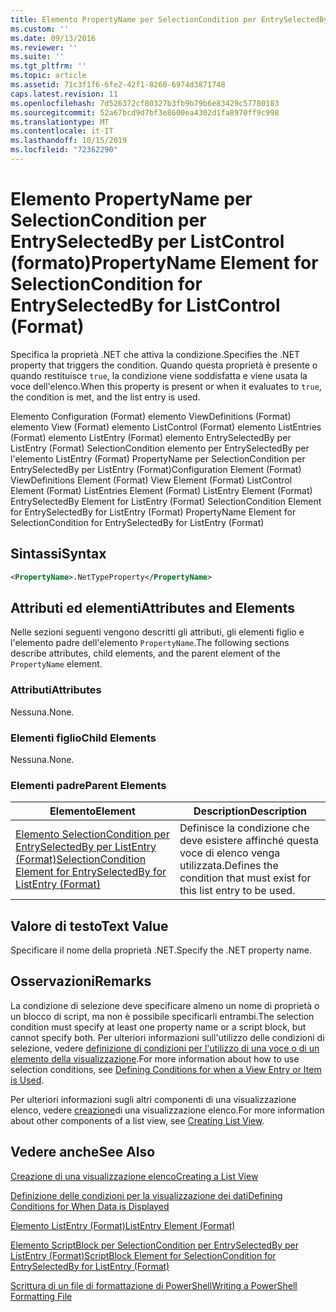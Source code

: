 ```yaml
---
title: Elemento PropertyName per SelectionCondition per EntrySelectedBy per ListControl (Format) | Microsoft Docs
ms.custom: ''
ms.date: 09/13/2016
ms.reviewer: ''
ms.suite: ''
ms.tgt_pltfrm: ''
ms.topic: article
ms.assetid: 71c3f1f6-6fe2-42f1-8260-6974d3871748
caps.latest.revision: 11
ms.openlocfilehash: 7d526372cf80327b3fb9b79b6e83429c57780183
ms.sourcegitcommit: 52a67bcd9d7bf3e8600ea4302d1fa8970ff9c998
ms.translationtype: MT
ms.contentlocale: it-IT
ms.lasthandoff: 10/15/2019
ms.locfileid: "72362290"
---
```

# <a name="propertyname-element-for-selectioncondition-for-entryselectedby-for-listcontrol-format"></a><span data-ttu-id="8c544-102">Elemento PropertyName per SelectionCondition per EntrySelectedBy per ListControl (formato)</span><span class="sxs-lookup"><span data-stu-id="8c544-102">PropertyName Element for SelectionCondition for EntrySelectedBy for ListControl (Format)</span></span>

<span data-ttu-id="8c544-103">Specifica la proprietà .NET che attiva la condizione.</span><span class="sxs-lookup"><span data-stu-id="8c544-103">Specifies the .NET property that triggers the condition.</span></span> <span data-ttu-id="8c544-104">Quando questa proprietà è presente o quando restituisce `true`, la condizione viene soddisfatta e viene usata la voce dell'elenco.</span><span class="sxs-lookup"><span data-stu-id="8c544-104">When this property is present or when it evaluates to `true`, the condition is met, and the list entry is used.</span></span>

<span data-ttu-id="8c544-105">Elemento Configuration (Format) elemento ViewDefinitions (Format) elemento View (Format) elemento ListControl (Format) elemento ListEntries (Format) elemento ListEntry (Format) elemento EntrySelectedBy per ListEntry (Format) SelectionCondition elemento per EntrySelectedBy per l'elemento ListEntry (Format) PropertyName per SelectionCondition per EntrySelectedBy per ListEntry (Format)</span><span class="sxs-lookup"><span data-stu-id="8c544-105">Configuration Element (Format) ViewDefinitions Element (Format) View Element (Format) ListControl Element (Format) ListEntries Element (Format) ListEntry Element (Format) EntrySelectedBy Element for ListEntry (Format) SelectionCondition Element for EntrySelectedBy for ListEntry (Format) PropertyName Element for SelectionCondition for EntrySelectedBy for ListEntry (Format)</span></span>

## <a name="syntax"></a><span data-ttu-id="8c544-106">Sintassi</span><span class="sxs-lookup"><span data-stu-id="8c544-106">Syntax</span></span>

```xml
<PropertyName>.NetTypeProperty</PropertyName>
```

## <a name="attributes-and-elements"></a><span data-ttu-id="8c544-107">Attributi ed elementi</span><span class="sxs-lookup"><span data-stu-id="8c544-107">Attributes and Elements</span></span>

<span data-ttu-id="8c544-108">Nelle sezioni seguenti vengono descritti gli attributi, gli elementi figlio e l'elemento padre dell'elemento `PropertyName`.</span><span class="sxs-lookup"><span data-stu-id="8c544-108">The following sections describe attributes, child elements, and the parent element of the `PropertyName` element.</span></span>

### <a name="attributes"></a><span data-ttu-id="8c544-109">Attributi</span><span class="sxs-lookup"><span data-stu-id="8c544-109">Attributes</span></span>

<span data-ttu-id="8c544-110">Nessuna.</span><span class="sxs-lookup"><span data-stu-id="8c544-110">None.</span></span>

### <a name="child-elements"></a><span data-ttu-id="8c544-111">Elementi figlio</span><span class="sxs-lookup"><span data-stu-id="8c544-111">Child Elements</span></span>

<span data-ttu-id="8c544-112">Nessuna.</span><span class="sxs-lookup"><span data-stu-id="8c544-112">None.</span></span>

### <a name="parent-elements"></a><span data-ttu-id="8c544-113">Elementi padre</span><span class="sxs-lookup"><span data-stu-id="8c544-113">Parent Elements</span></span>

|<span data-ttu-id="8c544-114">Elemento</span><span class="sxs-lookup"><span data-stu-id="8c544-114">Element</span></span>|<span data-ttu-id="8c544-115">Description</span><span class="sxs-lookup"><span data-stu-id="8c544-115">Description</span></span>|
|-------------|-----------------|
|[<span data-ttu-id="8c544-116">Elemento SelectionCondition per EntrySelectedBy per ListEntry (Format)</span><span class="sxs-lookup"><span data-stu-id="8c544-116">SelectionCondition Element for EntrySelectedBy for ListEntry (Format)</span></span>](./selectioncondition-element-for-entryselectedby-for-listcontrol-format.md)|<span data-ttu-id="8c544-117">Definisce la condizione che deve esistere affinché questa voce di elenco venga utilizzata.</span><span class="sxs-lookup"><span data-stu-id="8c544-117">Defines the condition that must exist for this list entry to be used.</span></span>|

## <a name="text-value"></a><span data-ttu-id="8c544-118">Valore di testo</span><span class="sxs-lookup"><span data-stu-id="8c544-118">Text Value</span></span>

<span data-ttu-id="8c544-119">Specificare il nome della proprietà .NET.</span><span class="sxs-lookup"><span data-stu-id="8c544-119">Specify the .NET property name.</span></span>

## <a name="remarks"></a><span data-ttu-id="8c544-120">Osservazioni</span><span class="sxs-lookup"><span data-stu-id="8c544-120">Remarks</span></span>

<span data-ttu-id="8c544-121">La condizione di selezione deve specificare almeno un nome di proprietà o un blocco di script, ma non è possibile specificarli entrambi.</span><span class="sxs-lookup"><span data-stu-id="8c544-121">The selection condition must specify at least one property name or a script block, but cannot specify both.</span></span> <span data-ttu-id="8c544-122">Per ulteriori informazioni sull'utilizzo delle condizioni di selezione, vedere [definizione di condizioni per l'utilizzo di una voce o di un elemento della visualizzazione](./defining-conditions-for-displaying-data.md).</span><span class="sxs-lookup"><span data-stu-id="8c544-122">For more information about how to use selection conditions, see [Defining Conditions for when a View Entry or Item is Used](./defining-conditions-for-displaying-data.md).</span></span>

<span data-ttu-id="8c544-123">Per ulteriori informazioni sugli altri componenti di una visualizzazione elenco, vedere [creazione](./creating-a-list-view.md)di una visualizzazione elenco.</span><span class="sxs-lookup"><span data-stu-id="8c544-123">For more information about other components of a list view, see [Creating List View](./creating-a-list-view.md).</span></span>

## <a name="see-also"></a><span data-ttu-id="8c544-124">Vedere anche</span><span class="sxs-lookup"><span data-stu-id="8c544-124">See Also</span></span>

[<span data-ttu-id="8c544-125">Creazione di una visualizzazione elenco</span><span class="sxs-lookup"><span data-stu-id="8c544-125">Creating a List View</span></span>](./creating-a-list-view.md)

[<span data-ttu-id="8c544-126">Definizione delle condizioni per la visualizzazione dei dati</span><span class="sxs-lookup"><span data-stu-id="8c544-126">Defining Conditions for When Data is Displayed</span></span>](./defining-conditions-for-displaying-data.md)

[<span data-ttu-id="8c544-127">Elemento ListEntry (Format)</span><span class="sxs-lookup"><span data-stu-id="8c544-127">ListEntry Element (Format)</span></span>](./listentry-element-for-listcontrol-format.md)

[<span data-ttu-id="8c544-128">Elemento ScriptBlock per SelectionCondition per EntrySelectedBy per ListEntry (Format)</span><span class="sxs-lookup"><span data-stu-id="8c544-128">ScriptBlock Element for SelectionCondition for EntrySelectedBy for ListEntry (Format)</span></span>](./scriptblock-element-for-selectioncondition-for-entryselectedby-for-listcontrol-format.md)

[<span data-ttu-id="8c544-129">Scrittura di un file di formattazione di PowerShell</span><span class="sxs-lookup"><span data-stu-id="8c544-129">Writing a PowerShell Formatting File</span></span>](./writing-a-powershell-formatting-file.md)
